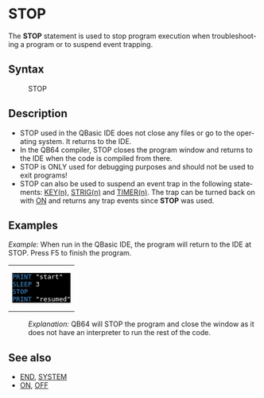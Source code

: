 <style>pre.codeide, pre.outputfixed, .outputcrt0 { background-color: #000 !important; color: #FFF !important; }</style><!DOCTYPE html>
<html class="client-nojs" dir="ltr" lang="en">
<head>
<title>STOP - QB64 Phoenix Edition Wiki</title>
</head>
<body class="mediawiki ltr sitedir-ltr mw-hide-empty-elt ns-0 ns-subject page-STOP rootpage-STOP skin-vector action-view skin-vector-legacy vector-feature-language-in-header-enabled vector-feature-language-in-main-page-header-disabled vector-feature-language-alert-in-sidebar-disabled vector-feature-sticky-header-disabled vector-feature-sticky-header-edit-disabled vector-feature-table-of-contents-disabled vector-feature-visual-enhancement-next-disabled">
<div class="mw-body" id="content" role="main">
<a id="top"></a>
<h1 class="firstHeading mw-first-heading" id="firstHeading"><span class="mw-page-title-main">STOP</span></h1>
<div class="vector-body" id="bodyContent">
<div class="mw-body-content mw-content-ltr" dir="ltr" id="mw-content-text" lang="en"><div class="mw-parser-output"><p>The <b>STOP</b> statement is used to stop program execution when troubleshooting a program or to suspend event trapping.
</p>
<h2><span class="mw-headline" id="Syntax">Syntax</span></h2>
<dl><dd>STOP</dd></dl>
<p>
</p>
<h2><span class="mw-headline" id="Description">Description</span></h2>
<ul><li>STOP used in the QBasic IDE does not close any files or go to the operating system. It returns to the IDE.</li>
<li>In the QB64 compiler, STOP closes the program window and returns to the IDE when the code is compiled from there.</li>
<li>STOP is ONLY used for debugging purposes and should not be used to exit programs!</li>
<li>STOP can also be used to suspend an event trap in the following statements: <a href="KEY(n)" title="KEY(n)">KEY(n)</a>, <a href="STRIG(n)" title="STRIG(n)">STRIG(n)</a> and <a href="TIMER" title="TIMER">TIMER(n)</a>. The trap can be turned back on with <a href="ON" title="ON">ON</a> and returns any trap events since <b>STOP</b> was used.</li></ul>
<p>
</p>
<h2><span class="mw-headline" id="Examples">Examples</span></h2>
<p><i>Example:</i> When run in the QBasic IDE, the program will return to the IDE at STOP. Press F5 to finish the program.
</p>
<table cellpadding="15px" width="100%">
<tbody><tr>
<td><pre class="codeide"><a href="PRINT" title="PRINT"><span style="color:#4593D8;">PRINT</span></a> "start"
<a href="SLEEP" title="SLEEP"><span style="color:#4593D8;">SLEEP</span></a> 3
<a class="mw-selflink selflink"><span style="color:#4593D8;">STOP</span></a>
<a href="PRINT" title="PRINT"><span style="color:#4593D8;">PRINT</span></a> "resumed"
</pre>
</td></tr></tbody></table>
<dl><dd><i>Explanation:</i> QB64 will STOP the program and close the window as it does not have an interpreter to run the rest of the code.</dd></dl>
<p>
</p>
<h2><span class="mw-headline" id="See_also">See also</span></h2>
<ul><li><a href="END" title="END">END</a>, <a href="SYSTEM" title="SYSTEM">SYSTEM</a></li>
<li><a href="ON" title="ON">ON</a>, <a href="OFF" title="OFF">OFF</a></li></ul>
<p>
</p>
<!-- 
NewPP limit report
Cached time: 20240715034224
Cache expiry: 86400
Reduced expiry: false
Complications: [show‐toc]
CPU time usage: 0.030 seconds
Real time usage: 0.058 seconds
Preprocessor visited node count: 48/1000000
Post‐expand include size: 852/2097152 bytes
Template argument size: 38/2097152 bytes
Highest expansion depth: 3/100
Expensive parser function count: 0/100
Unstrip recursion depth: 0/20
Unstrip post‐expand size: 0/5000000 bytes
-->
<!--
Transclusion expansion time report (%,ms,calls,template)
100.00%   25.803      1 -total
 30.16%    7.783      1 Template:PageDescription
 10.71%    2.764      1 Template:PageSyntax
 10.19%    2.629      4 Template:Cl
  9.07%    2.340      1 Template:CodeEnd
  8.99%    2.320      1 Template:CodeStart
  8.96%    2.312      1 Template:PageExamples
  8.84%    2.282      1 Template:PageNavigation
  8.30%    2.141      1 Template:PageSeeAlso
-->
<!-- Saved in parser cache with key qb64pnix_mw19894-mwmb_:pcache:idhash:525-0!canonical and timestamp 20240715034224 and revision id 8066.
 -->
</div>
</div>
</div>
</div>
</body>
</html>